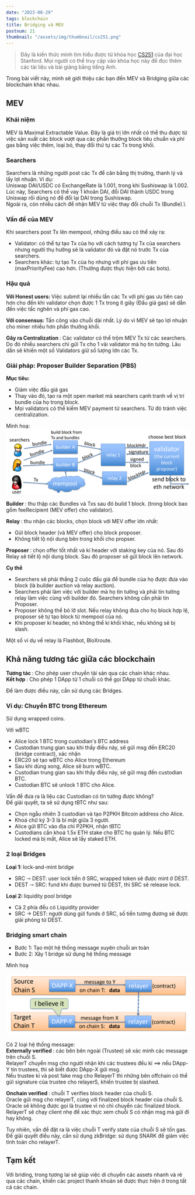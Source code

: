 ```yaml
---
date: "2023-08-29"
tags: blockchain
title: Bridging và MEV
postnum: 21
thumbnail: "/assets/img/thumbnail/cs251.png"
---
```

> Đây là kiến thức mình tìm hiểu được từ khóa học [CS251](https://cs251.stanford.edu/syllabus.html) của đại học Stanford. Mọi người có thể truy cập vào khóa học này để đọc thêm các tài liệu và bài giảng bằng tiếng Anh.

Trong bài viết này, mình sẽ giới thiệu các bạn đến MEV và Bridging giữa các blockchain khác nhau.
## MEV

### Khái niệm

MEV là Maximal Extractable Value. Đây là giá trị lớn nhất có thể thu được từ việc sản xuất các block vượt qua các phần thưởng block tiêu chuẩn và phí gas bằng việc thêm, loại bỏ, thay đổi thứ tự các Tx trong khối.

### Searchers

Searchers là những người post các Tx để cân bằng thị trường, thanh lý và lấy lợi nhuận. Ví dụ: <br>
Uniswap DAI/USDC có ExchangeRate là 1.001, trong khi Sushiswap là 1.002.  Lúc này, Searchers có thể vay 1 khoản DAI, đổi DAI thành USDC trong Uniswap rồi dùng nó để đổi lại DAI trong Sushiswap.  <br>
Ngoài ra, còn nhiều cách để nhận MEV từ việc thay đổi chuỗi Tx (Bundle).\

### Vấn đề của MEV

Khi searchers post Tx lên mempool, những điều sau có thể xảy ra:

- Validator: có thể tự tạo Tx của họ với cách tương tự Tx của searchers nhưng người thụ hưởng sẽ là validator đó và đặt nó trước Tx của searchers.
- Searchers khác: tự tạo Tx của họ nhưng với phí gas ưu tiên (maxPriorityFee) cao hơn. (Thường được thực hiện bởi các bots).

### Hậu quả

<Strong> Với Honest users: </strong> Việc submit lại nhiều lần các Tx với phí gas ưu tiên cao hơn cho đến khi validator chọn được 1 Tx trong ít giây (Đấu giá gas) sẽ dẫn đến việc tắc nghẽn và phí gas cao.  

<Strong> Với consensus: </strong> Tấn công vào chuỗi dài nhất. Lý do vì MEV sẽ tạo lợi nhuận cho miner nhiều hơn phần thưởng khối.

<Strong> Gây ra Centralization </strong>: Các validator có thể trộm MEV Tx từ các searchers. Do đó nhiều searchers chỉ gửi Tx cho 1 vài validator mà họ tin tưởng. Lâu dần sẽ khiến một số Validators giữ số lượng lớn các Tx.

### Giải pháp: Proposer Builder Separation (PBS)

<strong> Mục tiêu: </strong>

- Giảm việc đấu giá gas
- Thay vào đó, tạo ra một open market mà searchers cạnh tranh về vị trí bundle của họ trong block.
- Mọi validators có thể kiếm MEV payment từ searchers. Từ đó tránh việc centralization.

Minh hoạ:
<a class="post-image" >
	<img itemprop="image"  src="/assets/img/post_img/post21_1.PNG"/>
	</a>

<strong> Builder </strong>: thu thập các Bundles và Txs sau đó build 1 block. (trong block bao gồm feeRecipient (MEV offer) cho validator).

<strong> Relay </strong>: thu nhận các blocks, chọn block với MEV offer lớn nhất:

- Gửi block header (và MEV offer) cho block proposer.
- Không tiết lộ nội dung bên trong khối cho propser.

<strong> Proposer </strong>: chọn offer tốt nhất và kí header với staking key của nó. Sau đó Relay sẽ tiết lộ nội dung block. Sau đó proposer sẽ gửi block lên network.

<strong> Cụ thể </strong>

- Searchers sẽ phải thắng 2 cuộc đấu giá để bundle của họ được đưa vào block (là builder auction và relay auction).
- Searchers phải làm việc với builder mà họ tin tưởng và phải tin tưởng relay làm việc cùng với builder đó. Searchers không cần phải tin Proposer.
- Proposer không thể bỏ lỡ slot. Nếu relay không đưa cho họ block hợp lệ, proposer sẽ tự tạo block từ mempool của nó.
- Khi proposer kí header, nó không thể kí khối khác, nếu không sẽ bị slash.

Một số ví dụ về relay là Flashbot, BloXroute.

## Khả năng tương tác giữa các blockchain

<strong> Tương tác </strong>: Cho phép user chuyển tài sản qua các chain khác nhau. <br>
<strong> Kết hợp </strong>: Cho phép 1 DApp từ 1 chuỗi có thể  gọi DApp từ chuỗi khác.

Để làm được điều này, cần sử dụng các Bridges.

### Ví dụ: Chuyển BTC trong Ethereum

Sử dụng wrapped coins.

Với wBTC

- Alice lock 1 BTC trong custodian's BTC address
- Custodian trung gian sau khi thấy điều này, sẽ gửi msg đến ERC20 (bridge contract), xác nhận
- ERC20 sẽ tạo wBTC cho Alice trong Ethereum
- Sau khi dùng xong, Alice sẽ burn wBTC.
- Custodian trung gian sau khi thấy điều này, sẽ gửi msg đến custodian BTC.
- Custodian BTC sẽ unlock 1 BTC cho Alice.

Vấn đề đưa ra là liệu các Custodian có tin tưởng được không? <br>
Để giải quyết, ta sẽ sử dụng tBTC như sau:

- Chọn ngẫu nhiên 3 custodian và tạo P2PKH Bitcoin address cho Alice.
- Khoá chữ ký 3-3 là bí mật giữa 3 người.
- Alice gửi BTC vào địa chỉ P2PKH, nhận tBTC
- Custodians cần khoá 1.5x ETH stake cho BTC họ quản lý. Nếu BTC locked mà bị mất, Alice sẽ lấy staked ETH.

### 2 loại Bridges

<strong> Loại 1: </strong> lock-and-mint bridge

- SRC ⇾ DEST: user lock tiền ở SRC, wrapped token sẽ được mint ở DEST.
- DEST ⇾ SRC: fund khi được burned từ DEST, thì SRC sẽ release lock.

<strong> Loại 2: </strong> liquidity pool bridge

- Cả 2 phía đều có Liquidity provider
- SRC -> DEST: người dùng gửi funds ở SRC, số tiền tương đương sẽ được giải phóng từ DEST.

### Bridging smart chain

- Bước 1: Tạo một hệ thống message xuyên chuỗi an toàn
- Bước 2: Xây 1 bridge sử dụng hệ thống message

Minh hoạ

<a class="post-image" >
	<img itemprop="image"  src="/assets/img/post_img/post21_2.PNG"/>
	</a>

Có 2 loại hệ thống message: <br>
<strong> Externally verified </strong>: các bên bên ngoài (Trustee) sẽ xác minh các message trên chuỗi S. <br>
RelayerT chuyển msg cho người nhận khi các trustees đều kí ⟹ nếu DApp-Y tin trustees, thì sẽ biết được DApp-X gửi msg. <br>
Nếu trustee kí và post fake msg cho RelayerT thì những bên offchain có thể gửi signature của trustee cho relayerS, khiến trustee bị slashed.

<strong> Onchain verified </strong>: chuỗi T verifies block header của chuỗi S. <br>
Oracle gửi msg cho relayerT, cùng với finalized block header của chuỗi S. Oracle sẽ không được gọi là trustee vì nó chỉ chuyển các finalized block.<br>
RelayerT sẽ chạy client nhẹ để xác thực xem chuỗi S có nhận msg mà gửi đi hay không.

Tuy nhiên, vấn đề đặt ra là việc chuỗi T verify state của chuỗi S sẽ tốn gas. Để giải quyết điều này, cần sử dụng zkBridge: sử dụng SNARK để giảm việc tính toán cho relayerT.

## Tạm kết

Với briding, trong tương lai sẽ giúp việc di chuyển các assets nhanh và rẻ qua các chain, khiến các project thanh khoản sẽ được thực hiện ở trong tất cả các chain.
